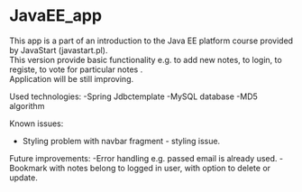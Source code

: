 # JavaEE_app
This app is a part of an introduction to the Java EE platform course provided by JavaStart (javastart.pl).<br> 
This version provide basic functionality e.g. to add new notes, to login, to registe, to vote for particular notes .<br> 
Application will be still improving.

Used technologies:
-Spring Jdbctemplate
-MySQL database
-MD5 algorithm

Known issues:
- Styling problem with navbar fragment - styling issue.

Future improvements:
-Error handling e.g. passed email is already used.
-Bookmark with notes belong to logged in user, with option to delete or update.
